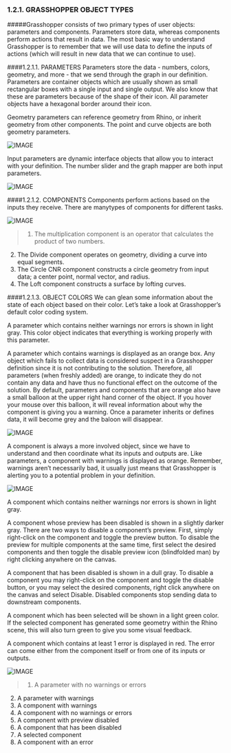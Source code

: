 ### 1.2.1. GRASSHOPPER OBJECT TYPES

#####Grasshopper consists of two primary types of user objects: parameters and components. Parameters store data, whereas components perform actions that result in data. The most basic way to understand Grasshopper is to remember that we will use data to define the inputs of actions (which will result in new data that we can continue to use).

####1.2.1.1. PARAMETERS
Parameters store the data - numbers, colors, geometry, and more - that we send through the graph in our definition. Parameters are container objects which are usually shown as small rectangular boxes with a single input and single output. We also know that these are parameters because of the shape of their icon. All parameter objects have a hexagonal border around their icon.

Geometry parameters can reference geometry from Rhino, or inherit geometry from other components. The point and curve objects are both geometry parameters.

![IMAGE](images/1-2-1/1-2-1_001-geometry-parameters.png)

Input parameters are dynamic interface objects that allow you to interact with your definition. The number slider and the graph mapper are both input parameters.

![IMAGE](images/1-2-1/1-2-1_002-input-parameters.png)

####1.2.1.2. COMPONENTS
Components perform actions based on the inputs they receive. There are manytypes of components for different tasks.

![IMAGE](images/1-2-1/1-2-1_003-components.png)

>1. The multiplication component is an operator that calculates the product of two numbers.
2. The Divide component operates on geometry, dividing a curve into equal
segments.
3. The Circle CNR component constructs a circle geometry from input data; a center point, normal vector, and radius.
4. The Loft component constructs a surface by lofting curves.

####1.2.1.3. OBJECT COLORS
We can glean some information about the state of each object based on their color. Let’s take a look at Grasshopper’s default color coding system.

A parameter which contains neither warnings nor errors is shown in light
gray. This color object indicates that everything is working properly with this
parameter.

A parameter which contains warnings is displayed as an orange box. Any object which fails to collect data is considered suspect in a Grasshopper definition since it is not contributing to the solution. Therefore, all parameters (when freshly added) are orange, to indicate they do not contain any data and have thus no functional effect on the outcome of the solution. By default, parameters and components that are orange also have a small balloon at the upper right hand corner of the object. If you hover your mouse over this balloon, it will reveal information about why the component is giving you a warning. Once a parameter inherits or defines data, it will become grey and the baloon will disappear.

![IMAGE](images/1-2-1/1-2-1_004-parameter-warning.png)

A component is always a more involved object, since we have to understand and then coordinate what its inputs and outputs are. Like parameters, a component with warnings is displayed as orange. Remember, warnings aren’t necessarily bad, it usually just means that Grasshopper is alerting you to a potential problem in your definition.

![IMAGE](images/1-2-1/1-2-1_005-component-warning.png)

A component which contains neither warnings nor errors is shown in light gray.

A component whose preview has been disabled is shown in a slightly darker
gray. There are two ways to disable a component’s preview. First, simply right-click on the component and toggle the preview button. To disable the preview for multiple components at the same time, first select the desired components and then toggle the disable preview icon (blindfolded man) by right clicking anywhere on the canvas.

A component that has been disabled is shown in a dull gray. To disable a
component you may right-click on the component and toggle the disable button, or you may select the desired components, right click anywhere on the canvas and select Disable. Disabled components stop sending data to downstream components.

A component which has been selected will be shown in a light green color. If the selected component has generated some geometry within the Rhino scene, this will also turn green to give you some visual feedback.

A component which contains at least 1 error is displayed in red. The error can come either from the component itself or from one of its inputs or outputs.

![IMAGE](images/1-2-1/1-2-1_006-object-colors.png)
>1. A parameter with no warnings or errors
2. A parameter with warnings
3. A component with warnings
4. A component with no warnings or errors
5. A component with preview disabled
6. A component that has been disabled
7. A selected component
8. A component with an error